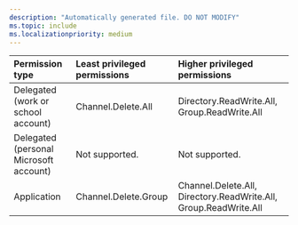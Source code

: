 ```yaml
---
description: "Automatically generated file. DO NOT MODIFY"
ms.topic: include
ms.localizationpriority: medium
---
```


|Permission type|Least privileged permissions|Higher privileged permissions|
|:---|:---|:---|
|Delegated (work or school account)|Channel.Delete.All|Directory.ReadWrite.All, Group.ReadWrite.All|
|Delegated (personal Microsoft account)|Not supported.|Not supported.|
|Application|Channel.Delete.Group|Channel.Delete.All, Directory.ReadWrite.All, Group.ReadWrite.All|

